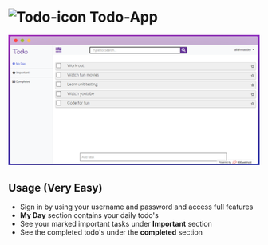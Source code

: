# ![Todo-icon](https://img.icons8.com/nolan/26/todo-list.png) Todo-App

![Todo-home](public/images/index.png)

## Usage (Very Easy)

- Sign in by using your username and password and access full features
- **My Day** section contains your daily todo's
- See your marked important tasks under **Important** section
- See the completed todo's under the **completed** section

